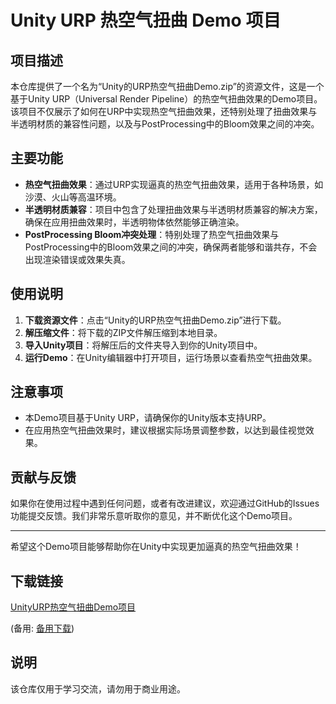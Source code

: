 # Unity URP 热空气扭曲 Demo 项目

## 项目描述

本仓库提供了一个名为“Unity的URP热空气扭曲Demo.zip”的资源文件，这是一个基于Unity URP（Universal Render Pipeline）的热空气扭曲效果的Demo项目。该项目不仅展示了如何在URP中实现热空气扭曲效果，还特别处理了扭曲效果与半透明材质的兼容性问题，以及与PostProcessing中的Bloom效果之间的冲突。

## 主要功能

- **热空气扭曲效果**：通过URP实现逼真的热空气扭曲效果，适用于各种场景，如沙漠、火山等高温环境。
- **半透明材质兼容**：项目中包含了处理扭曲效果与半透明材质兼容的解决方案，确保在应用扭曲效果时，半透明物体依然能够正确渲染。
- **PostProcessing Bloom冲突处理**：特别处理了热空气扭曲效果与PostProcessing中的Bloom效果之间的冲突，确保两者能够和谐共存，不会出现渲染错误或效果失真。

## 使用说明

1. **下载资源文件**：点击“Unity的URP热空气扭曲Demo.zip”进行下载。
2. **解压缩文件**：将下载的ZIP文件解压缩到本地目录。
3. **导入Unity项目**：将解压后的文件夹导入到你的Unity项目中。
4. **运行Demo**：在Unity编辑器中打开项目，运行场景以查看热空气扭曲效果。

## 注意事项

- 本Demo项目基于Unity URP，请确保你的Unity版本支持URP。
- 在应用热空气扭曲效果时，建议根据实际场景调整参数，以达到最佳视觉效果。

## 贡献与反馈

如果你在使用过程中遇到任何问题，或者有改进建议，欢迎通过GitHub的Issues功能提交反馈。我们非常乐意听取你的意见，并不断优化这个Demo项目。

---

希望这个Demo项目能够帮助你在Unity中实现更加逼真的热空气扭曲效果！

## 下载链接
[UnityURP热空气扭曲Demo项目](https://pan.quark.cn/s/5a2eefc291e7) 

(备用: [备用下载](https://pan.baidu.com/s/1S18XSXvzTVU85Rm5pMwgGw?pwd=1234))

## 说明

该仓库仅用于学习交流，请勿用于商业用途。
